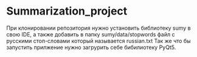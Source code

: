 # Summarization_project
При клонировании репозитория нужно установить библиотеку sumy в свою IDE, а также добавить в папку sumy/data/stopwords файл с русскими стоп-словами который называется russian.txt
Так же что бы запуcтить прилжение нужно загруpить себе бибилиотеку PyQt5.
